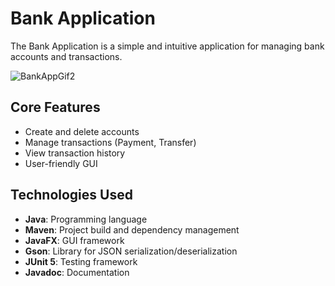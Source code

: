 # Bank Application

The Bank Application is a simple and intuitive application for managing bank accounts and transactions.

![BankAppGif2](https://github.com/yannik2002/BankApp/assets/99982800/21cd1224-bcd7-4436-a1a2-e9877c202beb)

## Core Features
- Create and delete accounts
- Manage transactions (Payment, Transfer)
- View transaction history
- User-friendly GUI

## Technologies Used
- **Java**: Programming language
- **Maven**: Project build and dependency management
- **JavaFX**: GUI framework
- **Gson**: Library for JSON serialization/deserialization
- **JUnit 5**: Testing framework
- **Javadoc**: Documentation
